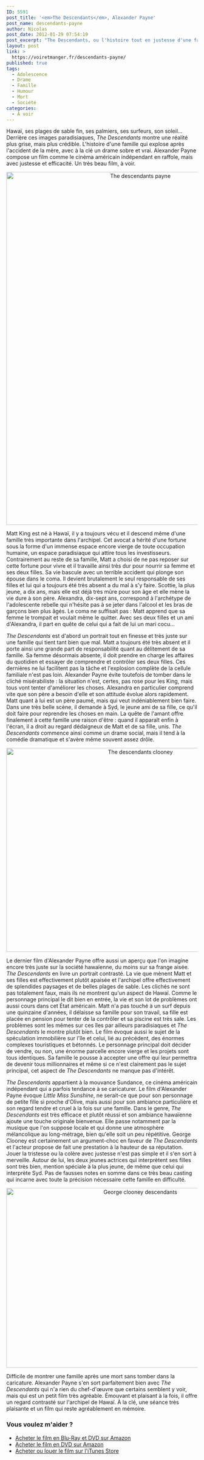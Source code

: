 ```yaml
---
ID: 5591
post_title: '<em>The Descendants</em>, Alexander Payne'
post_name: descendants-payne
author: Nicolas
post_date: 2012-01-29 07:54:19
post_excerpt: "The Descendants, ou l'histoire tout en justesse d'une famille décomposée à Hawaï. Un très beau drame qui évite les clichés du genre, à voir sans hésiter pour une séance ciné agréable."
layout: post
link: >
  https://voiretmanger.fr/descendants-payne/
published: true
tags:
  - Adolescence
  - Drame
  - Famille
  - Humour
  - Mort
  - Société
categories:
  - À voir
---
```

<p>Hawaï, ses plages de sable fin, ses palmiers, ses surfeurs, son soleil… Derrière ces images paradisiaques, <em>The Descendants</em> montre une réalité plus grise, mais plus crédible. L'histoire d'une famille qui explose après l'accident de la mère, avec à la clé un drame sobre et vrai. Alexander Payne compose un film comme le cinéma américain indépendant en raffole, mais avec justesse et efficacité. Un très beau film, à voir.</p>

<div style="text-align: center;"><a href="http://www.allocine.fr/film/fichefilm_gen_cfilm=171157.html"><img class="aligncenter" style="border-style: initial; border-color: initial; border-width: 0px;" src="https://voiretmanger.fr/wp-content/uploads/2012/01/the-descendants-payne.jpg" alt="The descendants payne" width="690" height="927" border="0" /></a></div>
<p>Matt King est né à Hawaï, il y a toujours vécu et il descend même d'une famille très importante dans l'archipel. Cet avocat a hérité d'une fortune sous la forme d'un immense espace encore vierge de toute occupation humaine, un espace paradisiaque qui attire tous les investisseurs. Contrairement au reste de sa famille, Matt a choisi de ne pas reposer sur cette fortune pour vivre et il travaille ainsi très dur pour nourrir sa femme et ses deux filles. Sa vie bascule avec un terrible accident qui plonge son épouse dans le coma. Il devient brutalement le seul responsable de ses filles et lui qui a toujours été très absent a du mal à s'y faire. Scottie, la plus jeune, a dix ans, mais elle est déjà très mûre pour son âge et elle mène la vie dure à son père. Alexandra, dix-sept ans, correspond à l'archétype de l'adolescente rebelle qui n'hésite pas à se jeter dans l'alcool et les bras de garçons bien plus âgés. Le coma ne suffisait pas : Matt apprend que sa femme le trompait et voulait même le quitter. Avec ses deux filles et un ami d'Alexandra, il part en quête de celui qui a fait de lui un mari cocu…</p>
<p><em>The Descendants</em> est d'abord un portrait tout en finesse et très juste sur une famille qui tient tant bien que mal. Matt a toujours été très absent et il porte ainsi une grande part de responsabilité quant au délitement de sa famille. Sa femme désormais absente, il doit prendre en charge les affaires du quotidien et essayer de comprendre et contrôler ses deux filles. Ces dernières ne lui facilitent pas la tâche et l'explosion complète de la cellule familiale n'est pas loin. Alexander Payne évite toutefois de tomber dans le cliché misérabiliste : la situation n'est, certes, pas rose pour les King, mais tous vont tenter d'améliorer les choses. Alexandra en particulier comprend vite que son père a besoin d'elle et son attitude évolue alors rapidement. Matt quant à lui est un père paumé, mais qui veut indéniablement bien faire. Dans une très belle scène, il demande à Syd, le jeune ami de sa fille, ce qu'il doit faire pour reprendre les choses en main. La quête de l'amant offre finalement à cette famille une raison d'être : quand il apparaît enfin à l'écran, il a droit au regard dédaigneux de Matt et de sa fille, unis. <em>The Descendants</em> commence ainsi comme un drame social, mais il tend à la comédie dramatique et s'avère même souvent assez drôle.</p>

<div style="text-align: center;"><img class="aligncenter" style="border-style: initial; border-color: initial; border-width: 0px;" src="https://voiretmanger.fr/wp-content/uploads/2012/01/the-descendants-clooney.jpg" alt="The descendants clooney" width="690" height="536" border="0" /></div>
<p>Le dernier film d'Alexander Payne offre aussi un aperçu que l'on imagine encore très juste sur la société hawaïenne, du moins sur sa frange aisée. <em>The Descendants</em> en livre un portrait contrasté. La vie que mènent Matt et ses filles est effectivement plutôt apaisée et l'archipel offre effectivement de splendides paysages et de belles plages de sable. Les clichés ne sont pas totalement faux, mais ils ne montrent qu'un aspect de Hawaï. Comme le personnage principal le dit bien en entrée, la vie et son lot de problèmes ont aussi cours dans cet État américain. Matt n'a pas touché à un surf depuis une quinzaine d'années, il délaisse sa famille pour son travail, sa fille est placée en pension pour tenter de la contrôler et sa piscine est très sale. Les problèmes sont les mêmes sur ces îles par ailleurs paradisiaques et <em>The Descendants</em> le montre plutôt bien. Le film évoque aussi le sujet de la spéculation immobilière sur l'île et celui, lié au précédent, des énormes complexes touristiques et bétonnés. Le personnage principal doit décider de vendre, ou non, une énorme parcelle encore vierge et les projets sont tous identiques. Sa famille le pousse à accepter une offre qui leur permettra de devenir tous millionnaires et même si ce n'est clairement pas le sujet principal, cet aspect de <em>The Descendants</em> ne manque pas d'intérêt.</p>
<p><em>The Descendants</em> appartient à la mouvance Sundance, ce cinéma américain indépendant qui a parfois tendance à se caricaturer. Le film d'Alexander Payne évoque <em>Little Miss Sunshine</em>, ne serait-ce que pour son personnage de petite fille si proche d'Olive, mais aussi pour son ambiance particulière et son regard tendre et cruel à la fois sur une famille. Dans le genre, <em>The Descendants</em> est très efficace et plutôt réussi et son ambiance hawaïenne ajoute une touche originale bienvenue. Elle passe notamment par la musique que l'on suppose locale et qui donne une atmosphère mélancolique au long-métrage, bien qu'elle soit un peu répétitive. George Clooney est certainement un argument-choc en faveur de <em>The Descendants</em> et l'acteur propose de fait une prestation à la hauteur de sa réputation. Jouer la tristesse ou la colère avec justesse n'est pas simple et il s'en sort à merveille. Autour de lui, les deux jeunes actrices qui interprètent ses filles sont très bien, mention spéciale à la plus jeune, de même que celui qui interprète Syd. Pas de fausses notes en somme dans ce très beau casting qui incarne avec toute la précision nécessaire cette famille en difficulté.</p>

<div style="text-align: center;"><img class="aligncenter" style="border-style: initial; border-color: initial; border-width: 0px;" src="https://voiretmanger.fr/wp-content/uploads/2012/01/george-clooney-descendants.jpg" alt="George clooney descendants" width="690" height="472" border="0" /></div>
<p>Difficile de montrer une famille après une mort sans tomber dans la caricature. Alexander Payne s'en sort parfaitement bien avec <em>The Descendants</em> qui n'a rien du chef-d'œuvre que certains semblent y voir, mais qui est un petit film très agréable. Émouvant et plaisant à la fois, il offre un regard contrasté sur l'archipel de Hawaï. À la clé, une séance très plaisante et un film qui reste agréablement en mémoire.</p>

<div class="amazon">
<h3>Vous voulez m'aider ?</h3>
<ul>
	<li><a href="http://www.amazon.fr/gp/product/B007BK0TVM/ref=as_li_ss_tl?ie=UTF8&tag=leblogdenic07-21&linkCode=as2&camp=1642&creative=19458&creativeASIN=B007BK0TVM">Acheter le film en Blu-Ray et DVD sur Amazon</a></li>
	<li><a href="http://www.amazon.fr/gp/product/B007BK0TSU/ref=as_li_ss_tl?ie=UTF8&tag=leblogdenic07-21&linkCode=as2&camp=1642&creative=19458&creativeASIN=B007BK0TSU">Acheter le film en DVD sur Amazon</a></li>
	<li><a href="http://itunes.apple.com/fr/movie/the-descendants/id511149243">Acheter ou louer le film sur l'iTunes Store</a></li>
</ul>
</div>
